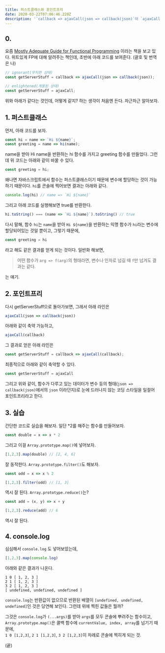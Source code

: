 ```yaml
---
title: 퍼스트클래스와 포인트프리
date: 2020-03-22T07:06:46.228Z
description: '`callback => ajaxCall(json => callback(json)`이 `ajaxCall` 과 같다는 점에 대해'
---
```

## 0.

요즘 [Mostly Adequate Guide for Functional Programming](https://mostly-adequate.gitbooks.io/mostly-adequate-guide/) 이라는 책을 보고 있다. 위트있게 FP에 대해 알려주는 책인데, 초반에 아래 코드를 보여준다. (괄호 및 번역은 나)

```js
// ignorant(무지한 상태)
const getServerStuff = callback => ajaxCall(json => callback(json));

// enlightened(계몽된 상태)
const getServerStuff = ajaxCall;
```

위와 아래가 같다는 것인데, 어떻게 같지? 하는 생각이 처음엔 든다. 차근차근 알아보자.

## 1. 퍼스트클래스
먼저, 아래 코드를 보자.

```js
const hi = name => `Hi ${name}`;
const greeting = name => hi(name);
```

name을 받아 Hi name을 반환하는 hi 함수를 가지고 greeting 함수를 만들었다. 그런데 위 코드는 아래와 같이 바꿀 수 있다.

```js
const greeting = hi;
```

왜나면 자바스크립트에서 함수는 퍼스트클래스이기 때문에 변수에 할당하는 것이 가능하기 때문이다. `hi`를 콘솔에 찍어보면 결과는 아래와 같다.

```js
console.log(hi) // name => `Hi ${name}`
```

그리고 아래 코드를 실행해보면 true를 반환한다.
```js
hi.toString() === (name => `Hi ${name}`).toString() // true
```

다시 말해, 함수 `hi`는 `name`을 받아 `Hi ${name}`을 반환하는 익명 함수가 `hi`라는 변수에 할당되어있는 것일 뿐이고, 그렇기 때문에,

```js
const greeting = hi
```

라고 해도 같은 결과를 얻게 되는 것이다. 일반화 해보면, 

> 어떤 함수가 `arg => f(arg)`의 형태라면, 변수나 인자로 넘길 때 `f`만 넘겨도 결과는 같다.

는 얘기.


## 2. 포인트프리
다시 getServerStuff으로 돌아가보면, 그래서 아래 라인은

```js
ajaxCall(json => callback(json))
```

아래와 같이 축약 가능하고,

```js
ajaxCall(callback)
```

그 결과로 얻은 아래 라인은

```js
const getServerStuff = callback => ajaxCall(callback);
```

최종적으로 아래와 같이 축약할 수 있다.

```js
const getServerStuff = ajaxCall
```

그리고 위와 같이, 함수가 다루고 있는 데이터가 변수 등의 형태(`json => callback(json)`에서의 `json` 이라던지)로 눈에 드러나지 않는 코딩 스타일을 일컬어 포인트프리라고 한다.

## 3. 실습
간단한 코드로 실습을 해보자. 일단 *2를 해주는 함수를 만들어보자.

```js
const double = x => x * 2
```

그리고 이걸 `Array.prototype.map()`에 넣어보자.

```js
[1,2,3].map(double) // [2, 4, 6]
```

잘 동작한다. `Array.prototype.filter()`도 해보자.

```js
const odd = x => x % 2

[1,2,3].filter(odd) // [1, 3]
```

역시 잘 된다. `Array.prototype.reduce()`는?

```js
const add = (x, y) => x + y

[1,2,3].reduce(add) // 6
```

역시 잘 된다.

## 4. console.log

심심해서 `console.log` 도 넣어보았는데,

```js
[1,2,3].map(console.log)
```

아래와 같은 결과가 나온다.

```
1 0 [ 1, 2, 3 ]
2 1 [ 1, 2, 3 ]
3 2 [ 1, 2, 3 ]
[ undefined, undefined, undefined ]
```

`console.log`는 반환값이 없으므로 반환된 배열이 `[undefined, undefined, undefined]`인 것은 당연해 보인다. 그런데 위에 찍힌 값들은 뭘까?

그것은 `console.log`가 `(...args)`를 받아 `args`를 모두 콘솔에 뿌려주는 함수이고, `Array.prototype.map()`은 콜백 함수에 `currentValue, index, array`를 넘기기 때문에,  
`1 0 [1,2,3]`, `2 1 [1,2,3]`, `3 2 [1,2,3]`이 차례로 콘솔에 찍히게 되는 것.

(끝)
